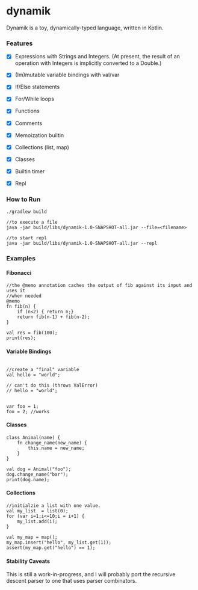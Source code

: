 # dynamik

Dynamik is a toy, dynamically-typed language, written in Kotlin.   


### Features

- [x] Expressions with Strings and Integers. (At present, the result of an operation with Integers is implicitly converted to a Double.)
- [x] (Im)mutable variable bindings with val/var
- [x] If/Else statements
- [x] For/While loops
- [x] Functions 
- [x] Comments
- [x] Memoization builtin
- [x] Collections (list, map)
- [x] Classes 
- [x] Builtin timer
- [x] Repl


### How to Run 

```
./gradlew build 

//to execute a file 
java -jar build/libs/dynamik-1.0-SNAPSHOT-all.jar --file=<filename>

//to start repl 
java -jar build/libs/dynamik-1.0-SNAPSHOT-all.jar --repl

```

### Examples 

#### Fibonacci 
```
//the @memo annotation caches the output of fib against its input and uses it 
//when needed
@memo  
fn fib(n) {
    if (n<2) { return n;}
    return fib(n-1) + fib(n-2);
}

val res = fib(100);
print(res);
```




#### Variable Bindings 
```

//create a "final" variable 
val hello = "world";

// can't do this (throws ValError) 
// hello = "world";


var foo = 1;
foo = 2; //works 
```


#### Classes
```
class Animal(name) {
    fn change_name(new_name) {
        this.name = new_name;
    }
}

val dog = Animal("foo");
dog.change_name("bar");
print(dog.name);

```



#### Collections
```
//initialzie a list with one value. 
val my_list  = list(0); 
for (var i=1;i<=10;i = i+1) {
    my_list.add(i);
}

val my_map = map();
my_map.insert("hello", my_list.get(1));
assert(my_map.get("hello") == 1);

```


#### Stability Caveats
This is still a work-in-progress, and I will probably port the recursive descent parser to one that uses parser combinators. 







